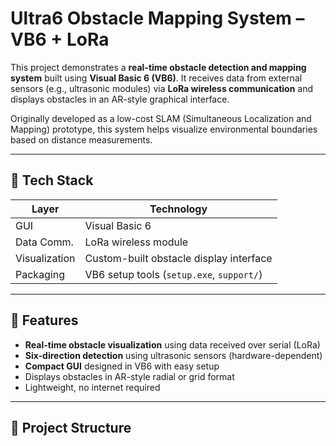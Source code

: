 # Ultra6 Obstacle Mapping System – VB6 + LoRa

This project demonstrates a **real-time obstacle detection and mapping system** built using **Visual Basic 6 (VB6)**. It receives data from external sensors (e.g., ultrasonic modules) via **LoRa wireless communication** and displays obstacles in an AR-style graphical interface.

Originally developed as a low-cost SLAM (Simultaneous Localization and Mapping) prototype, this system helps visualize environmental boundaries based on distance measurements.

---

## 🧰 Tech Stack

| Layer       | Technology     |
|-------------|----------------|
| GUI         | Visual Basic 6 |
| Data Comm.  | LoRa wireless module |
| Visualization | Custom-built obstacle display interface |
| Packaging   | VB6 setup tools (`setup.exe`, `support/`) |

---

## 🔧 Features

- **Real-time obstacle visualization** using data received over serial (LoRa)
- **Six-direction detection** using ultrasonic sensors (hardware-dependent)
- **Compact GUI** designed in VB6 with easy setup
- Displays obstacles in AR-style radial or grid format
- Lightweight, no internet required

---

## 📁 Project Structure

